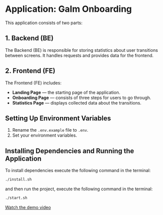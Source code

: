 # Application: Galm Onboarding

This application consists of two parts:

## 1. **Backend (BE)**

The Backend (BE) is responsible for storing statistics about user transitions between screens. It handles requests and provides data for the frontend.

## 2. **Frontend (FE)**

The Frontend (FE) includes:

- **Landing Page** — the starting page of the application.
- **Onboarding Page** — consists of three steps for users to go through.
- **Statistics Page** — displays collected data about the transitions.

## Setting Up Environment Variables

1. Rename the `.env.example` file to `.env`.
2. Set your environment variables.

## Installing Dependencies and Running the Application

To install dependencies execute the following command in the terminal:

```bash
./install.sh
```

and then run the project, execute the following command in the terminal:

```bash
./start.sh
```

[Watch the demo video](https://drive.google.com/file/d/1PrCU8cd5MA4Q3oIIz_8SwUg1sU2AelIO/view?usp=sharing)
